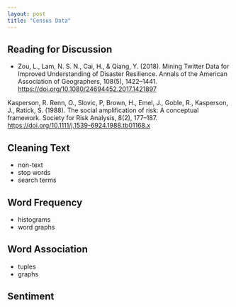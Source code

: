 ```yaml
---
layout: post
title: "Census Data"
---
```


## Reading for Discussion

- Zou, L., Lam, N. S. N., Cai, H., & Qiang, Y. (2018). Mining Twitter Data for Improved Understanding of Disaster Resilience. Annals of the American Association of Geographers, 108(5), 1422–1441. https://doi.org/10.1080/24694452.2017.1421897

Kasperson, R. Renn, O., Slovic, P, Brown, H., Emel, J., Goble, R., Kasperson, J., Ratick, S. (1988). The social amplification of risk: A conceptual framework. Society for Risk Analysis, 8(2), 177–187. https://doi.org/10.1111/j.1539-6924.1988.tb01168.x

## Cleaning Text

- non-text
- stop words
- search terms

## Word Frequency

- histograms
- word graphs

## Word Association

- tuples
- graphs

## Sentiment